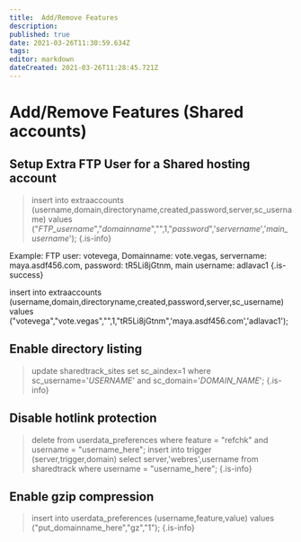 ```yaml
---
title:  Add/Remove Features 
description: 
published: true
date: 2021-03-26T11:30:59.634Z
tags: 
editor: markdown
dateCreated: 2021-03-26T11:28:45.721Z
---
```


# Add/Remove Features (Shared accounts)

## Setup Extra FTP User for a Shared hosting account

> insert into extraaccounts (username,domain,directoryname,created,password,server,sc_username) values ("_FTP_username_","_domainname_","",1,"_password_",'_servername_','_main_username_');
{.is-info}


Example: FTP user: votevega, Domainname: vote.vegas, servername: maya.asdf456.com, password: tR5Li8jGtnm, main username: adlavac1
{.is-success}

insert into extraaccounts (username,domain,directoryname,created,password,server,sc_username) values ("votevega","vote.vegas","",1,"tR5Li8jGtnm",'maya.asdf456.com','adlavac1');





## Enable directory listing
> update sharedtrack_sites set sc_aindex=1 where sc_username='_USERNAME_' and sc_domain='_DOMAIN_NAME_';
{.is-info}



## Disable hotlink protection
> delete from userdata_preferences where feature = "refchk" and username = "username_here";
> insert into trigger (server,trigger,domain) select server,'webres',username from sharedtrack where username = "username_here";
{.is-info}



## Enable gzip compression
> insert into userdata_preferences (username,feature,value) values ("put_domainname_here","gz","1");
{.is-info}
